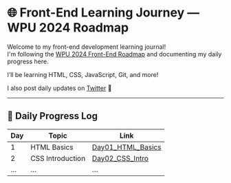 # 🌐 Front-End Learning Journey — WPU 2024 Roadmap

Welcome to my front-end development learning journal!  
I'm following the [WPU 2024 Front-End Roadmap](https://roadmap.sh/r/jalur-belajar-web-wpu-2024) and documenting my daily progress here.

I’ll be learning HTML, CSS, JavaScript, Git, and more!

I also post daily updates on [Twitter](https://x.com/bagusadee_s) 📢

---

## 📅 Daily Progress Log

| Day | Topic | Link |
|-----|-------|------|
| 1   | HTML Basics | [Day01_HTML_Basics](./Day01_HTML_Basics) |
| 2   | CSS Introduction | [Day02_CSS_Intro](./Day02_CSS_Intro) |
| …   | …     | …    |
